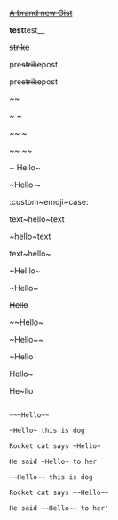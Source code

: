 ~~[A brand new Gist](https://gist.github.com/24dddfa97bef58f46ac2ce0f80c58ba4)~~

**test**test\_\_

~~strike~~

pre~~strike~~post

 pre~~strike~~post
 
~~

~ ~

~~ ~

~~ ~~

~ Hello~

~Hello ~

:custom~emoji~case:

text~hello~text

~hello~text

text~hello~

~Hel lo~

~Hello~

~~Hello~~

~~Hello~

~Hello~~

~Hello

Hello~

He~llo

~~~Hello~~~

~~~Hello~~

~Hello~ this is dog

Rocket cat says ~Hello~

He said ~Hello~ to her

~~Hello~~ this is dog

Rocket cat says ~~Hello~~

He said ~~Hello~~ to her'
